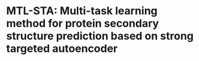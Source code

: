 # MTL-STA: Multi-task learning method for protein secondary structure prediction based on strong targeted autoencoder
